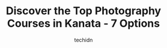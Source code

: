 ---
layout: ampstory
image: https://i0.wp.com/www.auto.or.id/wp-content/uploads/2023/06/anne-marie-bouchard-photography-0-kanata-1686326069.jpeg?resize=640,853
author: techidn
featured: false
description: Kanata, Ontario, Canada is a haven for Photography Courses enthusiasts, boasting an impressive array of 7 top-notch establishments. Whether youre a seasoned connoisseur or simply curious to
title: Discover the Top Photography Courses in Kanata - 7 Options
cover:
   title: Discover the Top Photography Courses in Kanata - 7 Options
   subtitle: AUTO.OR.ID
   background: https://www.auto.or.id/wp-content/uploads/2023/06/anne-marie-bouchard-photography-0-kanata-1686326069.jpeg

pages: 
 - layout: thirds
   top: <h1>#1 Anbus Photography</h1>
   bottom: "<p>Highly recommended! Had a newborn photoshoot and it was such a smooth experience. From the shoot till i get the photos in hand, it was all professional and tension free e</p>"
   background: https://www.auto.or.id/wp-content/uploads/2023/06/anne-marie-bouchard-photography-1-kanata-1686326071.jpeg
   backgroundblur: true
 - layout: thirds
   top: <h1>#2 Creations Behind The Lens Photography</h1>
   bottom: "<p>26 Aintree Pl, Kanata, ON K2M 2G5, Canada</p>"
   background: https://www.auto.or.id/wp-content/uploads/2023/06/anne-marie-bouchard-photography-2-kanata-1686326071.jpeg
   cta:
      link: https://www.auto.or.id/discover-the-top-photography-courses-in-kanata-7-options/
      text: Discover the Top Photography Courses in Kanata - 7 Options
 - layout: thirds
   top: <h1>#3 Baby & Belly Photography</h1>
   bottom: "<p>1120 March Rd, Kanata, ON K2K 1X7, Canada</p>"
   background: https://images.unsplash.com/photo-1582834202430-ddcd18987a61?ixlib=rb-4.0.3&ixid=MnwxMjA3fDB8MHxwaG90by1wYWdlfHx8fGVufDB8fHx8&auto=format&fit=crop&w=640&h=853&q=80
   cta:
      link: https://www.auto.or.id/discover-the-top-photography-courses-in-kanata-7-options/
      text: Discover the Top Photography Courses in Kanata - 7 Options
 - layout: thirds
   top: <h1>#4 Diamondview Photography</h1>
   bottom: "<p>130 Terence Matthews Crescent B1, Ottawa, ON K2M 0J1, Canada</p>"
   background: https://images.unsplash.com/photo-1621772991673-de61ffe34408?ixlib=rb-4.0.3&ixid=MnwxMjA3fDB8MHxwaG90by1wYWdlfHx8fGVufDB8fHx8&auto=format&fit=crop&w=640&h=853&q=80
   cta:
      link: https://www.auto.or.id/discover-the-top-photography-courses-in-kanata-7-options/
      text: Discover the Top Photography Courses in Kanata - 7 Options
 - layout: thirds
   top: <h1>#5 Enas Photography</h1>
   bottom: "<p>Twist Way, Ottawa, ON K2V 0M1, Canada</p>"
   background: https://images.unsplash.com/photo-1632275232150-428816910c50?ixlib=rb-4.0.3&ixid=MnwxMjA3fDB8MHxwaG90by1wYWdlfHx8fGVufDB8fHx8&auto=format&fit=crop&w=640&h=853&q=80
   cta:
      link: https://www.auto.or.id/discover-the-top-photography-courses-in-kanata-7-options/
      text: Discover the Top Photography Courses in Kanata - 7 Options
 - layout: thirds
   top: <h1>#6 Kate Steele Photography - Ottawa Newborn, Family and Wedding Photographer</h1>
   bottom: "<p>306 Sugar Pine Cres, Ottawa, ON K2M 0G9, Canada</p>"
   background: https://images.unsplash.com/photo-1494976351278-20cf4a33d65b?ixlib=rb-4.0.3&ixid=MnwxMjA3fDB8MHxwaG90by1wYWdlfHx8fGVufDB8fHx8&auto=format&fit=crop&w=640&h=853&q=80
   cta:
      link: https://www.auto.or.id/discover-the-top-photography-courses-in-kanata-7-options/
      text: Discover the Top Photography Courses in Kanata - 7 Options
 - layout: thirds
   top: <h1>#7 Michele Steiner Photography - Ottawa Family, Birth, Newborn and Maternity Photographer</h1>
   bottom: "<p>100 Bridle Park Dr, Kanata, ON K2M 2X8, Canada</p>"
   background: https://images.unsplash.com/photo-1618156903850-a0277427c567?ixlib=rb-4.0.3&ixid=MnwxMjA3fDB8MHxwaG90by1wYWdlfHx8fGVufDB8fHx8&auto=format&fit=crop&w=640&h=853&q=80
   cta:
      link: https://www.auto.or.id/discover-the-top-photography-courses-in-kanata-7-options/
      text: Discover the Top Photography Courses in Kanata - 7 Options
 - layout: thirds
   middle: Continue reading...
   background: https://images.unsplash.com/photo-1610566062594-fe61d8f17c71?ixlib=rb-4.0.3&ixid=MnwxMjA3fDB8MHxwaG90by1wYWdlfHx8fGVufDB8fHx8&auto=format&fit=crop&w=640&h=853&q=80
   cta:
      link: https://www.auto.or.id/discover-the-top-photography-courses-in-kanata-7-options/
      text: Discover the Top Photography Courses in Kanata - 7 Options

---